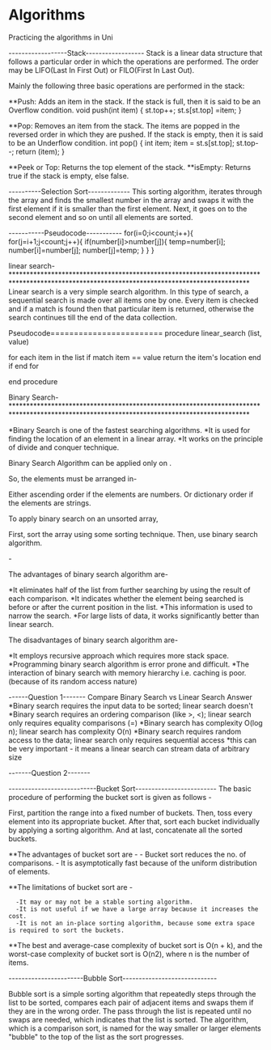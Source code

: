 # Algorithms
Practicing the algorithms in Uni

------------------Stack------------------
Stack is a linear data structure that follows a particular order in which the operations are performed. The order may be LIFO(Last In First Out) or FILO(First In Last Out).

Mainly the following three basic operations are performed in the stack:

**Push: Adds an item in the stack. If the stack is full, then it is said to be an Overflow condition.
      void push(int item)
        {
             	st.top++;
             	st.s[st.top] =item;
        }

**Pop: Removes an item from the stack. The items are popped in the reversed order in which they are pushed. If the stack is empty, then it is said to be an Underflow condition.
              int pop()
       {
 	         int item;
	         item = st.s[st.top];
	         st.top--;
         	return (item);
       }

**Peek or Top: Returns the top element of the stack.
**isEmpty: Returns true if the stack is empty, else false.

----------Selection Sort-------------
       This sorting algorithm, iterates through the array and finds the smallest number in the array and swaps it with the first element if it is smaller than the first element. Next, it goes on to the second element and so on until all elements are sorted.         

-----------Pseudocode-----------
     for(i=0;i<count;i++){
      for(j=i+1;j<count;j++){
         if(number[i]>number[j]){
            temp=number[i];
            number[i]=number[j];
            number[j]=temp;
         }
      }
   }


linear search-*******************************************************************************************************************************************
Linear search is a very simple search algorithm. In this type of search, a sequential search is made over all items one by one. Every item is checked and if a match is found then that particular item is returned, otherwise the search continues till the end of the data collection.

Pseudocode========================
procedure linear_search (list, value)

   for each item in the list
      if match item == value
         return the item's location
      end if
   end for

end procedure

Binary Search-*******************************************************************************************************************************************
 

*Binary Search is one of the fastest searching algorithms.
*It is used for finding the location of an element in a linear array.
*It works on the principle of divide and conquer technique.
 

Binary Search Algorithm can be applied only on <Sorted arrays>.

 

So, the elements must be arranged in-

Either ascending order if the elements are numbers.
Or dictionary order if the elements are strings.
 

To apply binary search on an unsorted array,

First, sort the array using some sorting technique.
Then, use binary search algorithm.
 
<Binary Search Algorithm Advantages>-
 

The advantages of binary search algorithm are-

*It eliminates half of the list from further searching by using the result of each comparison.
*It indicates whether the element being searched is before or after the current position in the list.
*This information is used to narrow the search.
*For large lists of data, it works significantly better than linear search.
 

<Binary Search Algorithm Disadvantages->
 

The disadvantages of binary search algorithm are-

*It employs recursive approach which requires more stack space.
*Programming binary search algorithm is error prone and difficult.
*The interaction of binary search with memory hierarchy i.e. caching is poor.
(because of its random access nature)

------Question 1-------
Compare Binary Search vs Linear Search
      Answer
        *Binary search requires the input data to be sorted; linear search doesn't
        *Binary search requires an ordering comparison (like >, <); linear search only requires equality comparisons (=)
        *Binary search has complexity O(log n); linear search has complexity O(n)
        *Binary search requires random access to the data; linear search only requires sequential access
        *this can be very important - it means a linear search can stream data of arbitrary size

-------Question 2-------

---------------------------Bucket Sort-------------------------
The basic procedure of performing the bucket sort is given as follows -

First, partition the range into a fixed number of buckets.
Then, toss every element into its appropriate bucket.
After that, sort each bucket individually by applying a sorting algorithm.
And at last, concatenate all the sorted buckets.


**The advantages of bucket sort are -
      - Bucket sort reduces the no. of comparisons.
      - It is asymptotically fast because of the uniform distribution of elements.
      
**The limitations of bucket sort are -

      -It may or may not be a stable sorting algorithm.
      -It is not useful if we have a large array because it increases the cost.
      -It is not an in-place sorting algorithm, because some extra space is required to sort the buckets.
      
 **The best and average-case complexity of bucket sort is O(n + k), and the worst-case complexity of bucket sort is O(n2), where n is the number of items.

-----------------------Bubble Sort-----------------------------

Bubble sort is a simple sorting algorithm that repeatedly steps through the list to be sorted, compares each pair of adjacent items and swaps them if they are in the wrong order. The pass through the list is repeated until no swaps are needed, which indicates that the list is sorted. The algorithm, which is a comparison sort, is named for the way smaller or larger elements "bubble" to the top of the list as the sort progresses.


